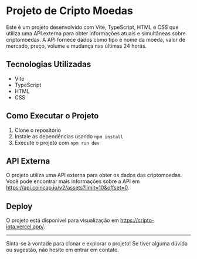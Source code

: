 # Projeto de Cripto Moedas

Este é um projeto desenvolvido com Vite, TypeScript, HTML e CSS que utiliza uma API externa para obter informações atuais e simultâneas sobre criptomoedas. A API fornece dados como tipo e nome da moeda, valor de mercado, preço, volume e mudança nas últimas 24 horas.

## Tecnologias Utilizadas
- Vite
- TypeScript
- HTML
- CSS

## Como Executar o Projeto
1. Clone o repositório
2. Instale as dependências usando `npm install`
3. Execute o projeto com `npm run dev`

## API Externa
O projeto utiliza uma API externa para obter os dados das criptomoedas. Você pode encontrar mais informações sobre a API em https://api.coincap.io/v2/assets?limit=10&offset=0.

## Deploy
O projeto está disponível para visualização em https://cripto-iota.vercel.app/.

---

Sinta-se à vontade para clonar e explorar o projeto! Se tiver alguma dúvida ou sugestão, não hesite em entrar em contato.

